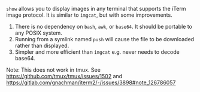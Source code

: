 `show` allows you to display images in any terminal that supports the iTerm
image protocol. It is similar to `imgcat`, but with some improvements.

1. There is no dependency on `bash`, `awk`, or `base64`.
   It should be portable to any POSIX system.
2. Running from a symlink named `push` will cause the file to be downloaded
   rather than displayed.
3. Simpler and more efficient than `imgcat` e.g. never needs to decode base64.

Note: This does not work in tmux. See https://github.com/tmux/tmux/issues/1502
and https://gitlab.com/gnachman/iterm2/-/issues/3898#note_126786057
